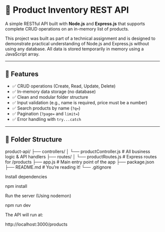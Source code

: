 # 🛒 Product Inventory REST API

A simple RESTful API built with **Node.js** and **Express.js** that supports complete CRUD operations on an in-memory list of products.

This project was built as part of a technical assignment and is designed to demonstrate practical understanding of Node.js and Express.js without using any database. All data is stored temporarily in memory using a JavaScript array.

---

## 🧠 Features

- ✅ CRUD operations (Create, Read, Update, Delete)
- ✅ In-memory data storage (no database)
- ✅ Clean and modular folder structure
- ✅ Input validation (e.g., name is required, price must be a number)
- ✅ Search products by name (`?q=`)
- ✅ Pagination (`?page=` and `limit=`)
- ✅ Error handling with `try...catch`

---

## 📁 Folder Structure

product-api/
├── controllers/
│   └── productController.js    # All business logic & API handlers
├── routes/
│   └── productRoutes.js        # Express routes for /products
├── app.js                      # Main entry point of the app
├── package.json
├── README.md                   # You’re reading it!
└── .gitignore

Install dependencies

npm install



Run the server (Using nodemon)

npm run dev



The API will run at:

http://localhost:3000/products